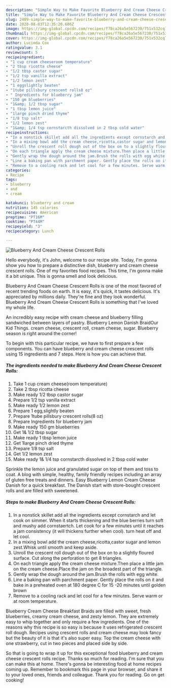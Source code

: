 ```yaml
---
description: "Simple Way to Make Favorite Blueberry And Cream Cheese Crescent Rolls"
title: "Simple Way to Make Favorite Blueberry And Cream Cheese Crescent Rolls"
slug: 2409-simple-way-to-make-favorite-blueberry-and-cream-cheese-crescent-rolls
date: 2020-08-03T12:35:20.606Z
image: https://img-global.cpcdn.com/recipes/f78ca26a5e567230/751x532cq70/blueberry-and-cream-cheese-crescent-rolls-recipe-main-photo.jpg
thumbnail: https://img-global.cpcdn.com/recipes/f78ca26a5e567230/751x532cq70/blueberry-and-cream-cheese-crescent-rolls-recipe-main-photo.jpg
cover: https://img-global.cpcdn.com/recipes/f78ca26a5e567230/751x532cq70/blueberry-and-cream-cheese-crescent-rolls-recipe-main-photo.jpg
author: Lucinda Cox
ratingvalue: 3.1
reviewcount: 5
recipeingredient:
- "1 cup cream cheeseroom temperature"
- "2 tbsp ricotta cheese"
- "1/2 tbsp castor sugar"
- "1/2 tsp vanilla extract"
- "1/2 lemon zest"
- "1 eggslightly beaten"
- "1tube pillsbury crescent rolls8 oz"
- " Ingredients for blueberry jam"
- "150 gm blueberries"
- "1&amp; 1/2 tbsp sugar"
- "1 tbsp lemon juice"
- "1large pinch dried thyme"
- "1/8 tsp salt"
- "1/2 lemon zest"
- "1&amp; 1/4 tsp cornstarcth dissolved in 2 tbsp cold water"
recipeinstructions:
- "In a nonstick skillet add all the ingredients except cornstarch and let cook on simmer. When it starts thickening and the blue berries turn soft and mushy add cornstaertch. Let cook for a few minutes until it reaches a jam consistency (it will thickens further when cool). turn heat off and let cool."
- "In a mixing bowl add the cream cheese,ricotta,castor sugar and lemon zest.Whisk until smooth and keep aside."
- "Unroll the crescent roll dough out of the box on to a slightly floured surface. Cut along the perforation to get 8 triangles."
- "On each triangle apply the cream cheese mixture.Then place a little jam on the cream cheese.Place the jam on the broadest part of the triangle."
- "Gently wrap the dough around the jam.Brush the rolls with egg white."
- "Line a baking pan with parchment paper. Gently place the rolls on it and bake in a preheated oven at 180 degree C for 15 -20 minutes until golden brown"
- "Remove to a cooling rack and let cool for a few minutes. Serve warm or at room temperature."
categories:
- Recipe
tags:
- blueberry
- and
- cream

katakunci: blueberry and cream 
nutrition: 145 calories
recipecuisine: American
preptime: "PT16M"
cooktime: "PT44M"
recipeyield: "3"
recipecategory: Lunch

---
```



![Blueberry And Cream Cheese Crescent Rolls](https://img-global.cpcdn.com/recipes/f78ca26a5e567230/751x532cq70/blueberry-and-cream-cheese-crescent-rolls-recipe-main-photo.jpg)

Hello everybody, it's John, welcome to our recipe site. Today, I'm gonna show you how to prepare a distinctive dish, blueberry and cream cheese crescent rolls. One of my favorites food recipes. This time, I'm gonna make it a bit unique. This is gonna smell and look delicious.

Blueberry And Cream Cheese Crescent Rolls is one of the most favored of recent trending foods on earth. It is easy, it's quick, it tastes delicious. It's appreciated by millions daily. They're fine and they look wonderful. Blueberry And Cream Cheese Crescent Rolls is something that I've loved my whole life.

An incredibly easy recipe with cream cheese and blueberry filling sandwiched between layers of pastry. Blueberry Lemon Danish BraidOur Kid Things. cream cheese, crescent roll, cream cheese, sugar. Blueberry season is right around the corner!


To begin with this particular recipe, we have to first prepare a few components. You can have blueberry and cream cheese crescent rolls using 15 ingredients and 7 steps. Here is how you can achieve that.

<!--inarticleads1-->

##### The ingredients needed to make Blueberry And Cream Cheese Crescent Rolls:

1. Take 1 cup cream cheese(room temperature)
1. Take 2 tbsp ricotta cheese
1. Make ready 1/2 tbsp castor sugar
1. Prepare 1/2 tsp vanilla extract
1. Make ready 1/2 lemon zest
1. Prepare 1 egg,slightly beaten
1. Prepare 1tube pillsbury crescent rolls(8 oz)
1. Prepare  Ingredients for blueberry jam
1. Make ready 150 gm blueberries
1. Get 1&amp; 1/2 tbsp sugar
1. Make ready 1 tbsp lemon juice
1. Get 1large pinch dried thyme
1. Prepare 1/8 tsp salt
1. Get 1/2 lemon zest
1. Make ready 1&amp; 1/4 tsp cornstarcth dissolved in 2 tbsp cold water


Sprinkle the lemon juice and granulated sugar on top of them and toss to coat. A blog with simple, healthy, family friendly recipes including an array of gluten free treats and dinners. Easy Blueberry Lemon Cream Cheese Danish for a quick breakfast. The Danish start with store-bought crescent rolls and are filled with sweetened. 

<!--inarticleads2-->

##### Steps to make Blueberry And Cream Cheese Crescent Rolls:

1. In a nonstick skillet add all the ingredients except cornstarch and let cook on simmer. When it starts thickening and the blue berries turn soft and mushy add cornstaertch. Let cook for a few minutes until it reaches a jam consistency (it will thickens further when cool). turn heat off and let cool.
1. In a mixing bowl add the cream cheese,ricotta,castor sugar and lemon zest.Whisk until smooth and keep aside.
1. Unroll the crescent roll dough out of the box on to a slightly floured surface. Cut along the perforation to get 8 triangles.
1. On each triangle apply the cream cheese mixture.Then place a little jam on the cream cheese.Place the jam on the broadest part of the triangle.
1. Gently wrap the dough around the jam.Brush the rolls with egg white.
1. Line a baking pan with parchment paper. Gently place the rolls on it and bake in a preheated oven at 180 degree C for 15 -20 minutes until golden brown
1. Remove to a cooling rack and let cool for a few minutes. Serve warm or at room temperature.


Blueberry Cream Cheese Breakfast Braids are filled with sweet, fresh blueberries, creamy cream cheese, and zesty lemon. They are extremely easy to whip together and only require a few ingredients. One of the reasons why this recipe is so easy is because it uses refrigerated crescent roll dough. Recipes using crescent rolls and cream cheese may look fancy but the beauty of it is that it&#39;s also super easy. Top the cream cheese with one strawberry, cut in two pieces and placed side by side. 

So that is going to wrap it up for this exceptional food blueberry and cream cheese crescent rolls recipe. Thanks so much for reading. I'm sure that you can make this at home. There's gonna be interesting food at home recipes coming up. Remember to bookmark this page in your browser, and share it to your loved ones, friends and colleague. Thank you for reading. Go on get cooking!

